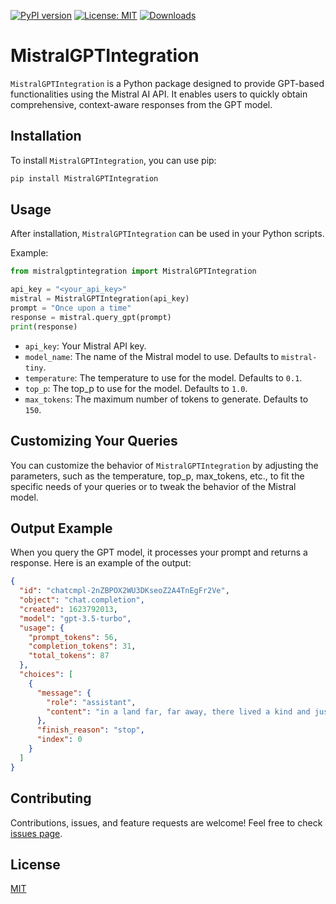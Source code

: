 [![PyPI version](https://badge.fury.io/py/MistralGPTIntegration.svg)](https://badge.fury.io/py/MistralGPTIntegration)
[![License: MIT](https://img.shields.io/badge/License-MIT-green.svg)](https://opensource.org/licenses/MIT)
[![Downloads](https://static.pepy.tech/badge/MistralGPTIntegration)](https://pepy.tech/project/MistralGPTIntegration)

# MistralGPTIntegration

`MistralGPTIntegration` is a Python package designed to provide GPT-based functionalities using the Mistral AI API. It enables users to quickly obtain comprehensive, context-aware responses from the GPT model.

## Installation

To install `MistralGPTIntegration`, you can use pip:

```bash
pip install MistralGPTIntegration
```

## Usage

After installation, `MistralGPTIntegration` can be used in your Python scripts.

Example:

```python
from mistralgptintegration import MistralGPTIntegration

api_key = "<your_api_key>"
mistral = MistralGPTIntegration(api_key)
prompt = "Once upon a time"
response = mistral.query_gpt(prompt)
print(response)
```

- `api_key`: Your Mistral API key.
- `model_name`: The name of the Mistral model to use. Defaults to `mistral-tiny`.
- `temperature`: The temperature to use for the model. Defaults to `0.1`.
- `top_p`: The top_p to use for the model. Defaults to `1.0`.
- `max_tokens`: The maximum number of tokens to generate. Defaults to `150`.

## Customizing Your Queries

You can customize the behavior of `MistralGPTIntegration` by adjusting the parameters, such as the temperature, top_p, max_tokens, etc., to fit the specific needs of your queries or to tweak the behavior of the Mistral model.

## Output Example

When you query the GPT model, it processes your prompt and returns a response. Here is an example of the output:

```json
{
  "id": "chatcmpl-2nZBPOX2WU3DKseoZ2A4TnEgFr2Ve",
  "object": "chat.completion",
  "created": 1623792013,
  "model": "gpt-3.5-turbo",
  "usage": {
    "prompt_tokens": 56,
    "completion_tokens": 31,
    "total_tokens": 87
  },
  "choices": [
    {
      "message": {
        "role": "assistant",
        "content": "in a land far, far away, there lived a kind and just king. He ruled his kingdom with wisdom and courage, beloved by his people. His name was King Arthur."
      },
      "finish_reason": "stop",
      "index": 0
    }
  ]
}
```

## Contributing

Contributions, issues, and feature requests are welcome! Feel free to check [issues page](https://github.com/chigwell/MistralGPTIntegration/issues).

## License

[MIT](https://choosealicense.com/licenses/mit/)
